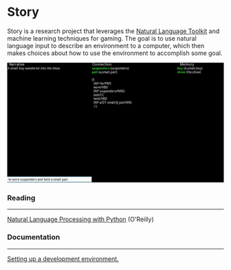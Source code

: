 Story
==========

Story is a research project that leverages the [Natural Language Toolkit](http://www.nltk.org/) and machine learning
techniques for gaming. The goal is to use natural language input to describe an environment to a computer, which then
makes choices about how to use the environment to accomplish some goal.

![Screenshot](img/screenshot.png)

### Reading
---
[Natural Language Processing with Python](http://www.nltk.org/book/) (O'Reilly)

### Documentation
---
[Setting up a development environment.](https://github.com/thegoldenmule/story/blob/master/doc/environment.md)